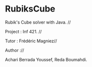 # RubiksCube

Rubik's Cube solver with Java. //

Project : Inf 421. //

Tutor : Frédéric Magniez//

Author ://

Achari Berrada Youssef,
Reda Boumahdi.
